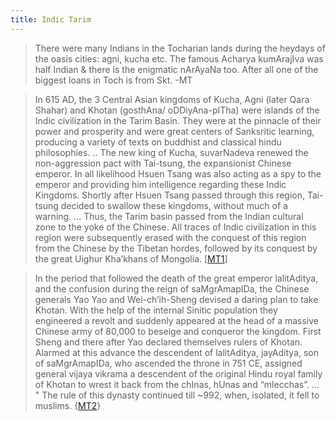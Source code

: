 ```yaml
---
title: Indic Tarim
---
```


> There were many Indians in the Tocharian lands during the heydays of the oasis cities: agni, kucha etc. The famous Acharya kumArajIva was half Indian & there is the enigmatic nArAyaNa too. After all one of the biggest loans in Toch is from Skt. -MT

> In 615 AD, the 3 Central Asian kingdoms of Kucha, Agni (later Qara Shahar) and Khotan (gosthAna/ oDDiyAna-pITha) were islands of the Indic civilization in the Tarim Basin. They were at the pinnacle of their power and prosperity and were great centers of Sanksritic learning, producing a variety of texts on buddhist and classical hindu philosophies. .. The new king of Kucha, suvarNadeva renewed the non-aggression pact with Tai-tsung, the expansionist Chinese emperor. In all likelihood Hsuen Tsang was also acting as a spy to the emperor and providing him intelligence regarding these Indic Kingdoms. Shortly after Hsuen Tsang passed through this region, Tai-tsung decided to swallow these kingdoms, without much of a warning. ... Thus, the Tarim basin passed from the Indian cultural zone to the yoke of the Chinese. All traces of Indic civilization in this region were subsequently erased with the conquest of this region from the Chinese by the Tibetan hordes, followed by its conquest by the great Uighur Kha’khans of Mongolia.
> \[[MT1](https://manasataramgini.wordpress.com/2005/11/24/destruction-of-the-4-central-asian-indic-garrisons/)\]

> In the period that followed the death of the great emperor lalitAditya, and the confusion during the reign of saMgrAmapIDa, the Chinese generals Yao Yao and Wei-ch’ih-Sheng devised a daring plan to take Khotan. With the help of the internal Sinitic population they engineered a revolt and suddenly appeared at the head of a massive Chinese army of 80,000 to beseige and conqueror the kingdom. First Sheng and there after Yao declared themselves rulers of Khotan. Alarmed at this advance the descendent of lalitAditya, jayAditya, son of saMgrAmapIDa, who ascended the throne in 751 CE, assigned general vijaya vikrama a descendent of the original Hindu royal family of Khotan to wrest it back from the chInas, hUnas and “mlecchas”. ... " The rule of this dynasty continued till ~992, when, isolated, it fell to muslims. 
> {[MT2](https://manasataramgini.wordpress.com/2004/09/17/a-brief-history-of-the-vijayan-rule-of-khotan/)}

